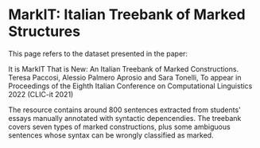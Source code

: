 # MarkIT: Italian Treebank of Marked Structures

This page refers to the dataset presented in the paper:

It is MarkIT That is New: An Italian Treebank of Marked Constructions. Teresa Paccosi, Alessio Palmero Aprosio and Sara Tonelli, To appear in Proceedings of the Eighth Italian Conference on Computational Linguistics 2022 (CLIC-it 2021)

The resource contains around 800 sentences extracted from students' essays manually annotated with syntactic depencendies. The treebank covers seven types of marked constructions, plus some ambiguous sentences whose syntax can be wrongly classified as marked.


